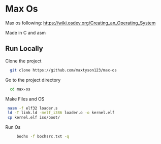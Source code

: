 
# Max Os

Max os following: https://wiki.osdev.org/Creating_an_Operating_System

Made in C and asm

## Run Locally

Clone the project

```bash
  git clone https://github.com/maxtyson123/max-os
```

Go to the project directory

```bash
  cd max-os
```

Make Files and OS

```bash
 nasm -f elf32 loader.s
 ld -T link.ld -melf_i386 loader.o -o kernel.elf
 cp kernel.elf iso/boot/       
```

Run Os 

```bash
     bochs -f bochsrc.txt -q
```


